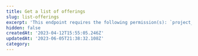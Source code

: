 ```yaml
---
title: Get a list of offerings
slug: list-offerings
excerpt: 'This endpoint requires the following permission(s): `project_configuration:offerings:read`.'
hidden: false
createdAt: '2023-04-12T15:55:05.246Z'
updatedAt: '2023-06-05T21:38:32.108Z'
category: 
---
```

